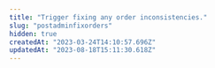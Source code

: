 ```yaml
---
title: "Trigger fixing any order inconsistencies."
slug: "postadminfixorders"
hidden: true
createdAt: "2023-03-24T14:10:57.696Z"
updatedAt: "2023-08-18T15:11:30.618Z"
---
```

